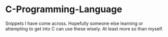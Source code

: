 # C-Programming-Language
Snippets I  have come across. Hopefully someone else learning or attempting to get into C can use these wisely. At least more so than myself.
